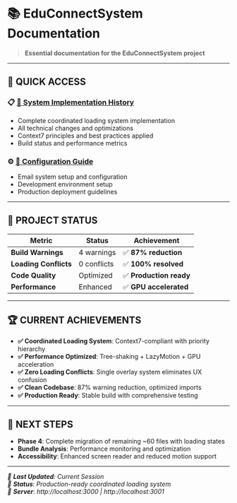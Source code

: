 # 📚 EduConnectSystem Documentation

> **Essential documentation for the EduConnectSystem project**

---

## 🚀 **QUICK ACCESS**

### **📋 [📖 System Implementation History](./system-implementation-history.md)**
- Complete coordinated loading system implementation
- All technical changes and optimizations  
- Context7 principles and best practices applied
- Build status and performance metrics

### **⚙️ [🔧 Configuration Guide](./configuration-setup.md)**
- Email system setup and configuration
- Development environment setup
- Production deployment guidelines

---

## 🎯 **PROJECT STATUS**

| Metric | Status | Achievement |
|--------|--------|-------------|
| **Build Warnings** | 4 warnings | ✅ **87% reduction** |
| **Loading Conflicts** | 0 conflicts | ✅ **100% resolved** |
| **Code Quality** | Optimized | ✅ **Production ready** |
| **Performance** | Enhanced | ✅ **GPU accelerated** |

---

## 🏆 **CURRENT ACHIEVEMENTS**

- **✅ Coordinated Loading System**: Context7-compliant with priority hierarchy
- **✅ Performance Optimized**: Tree-shaking + LazyMotion + GPU acceleration  
- **✅ Zero Loading Conflicts**: Single overlay system eliminates UX confusion
- **✅ Clean Codebase**: 87% warning reduction, optimized imports
- **✅ Production Ready**: Stable build with comprehensive testing

---

## 🔄 **NEXT STEPS**

- **Phase 4**: Complete migration of remaining ~60 files with loading states
- **Bundle Analysis**: Performance monitoring and optimization
- **Accessibility**: Enhanced screen reader and reduced motion support

---

*📅 **Last Updated**: Current Session  
🎯 **Status**: Production-ready coordinated loading system  
🚀 **Server**: http://localhost:3000 | http://localhost:3001*